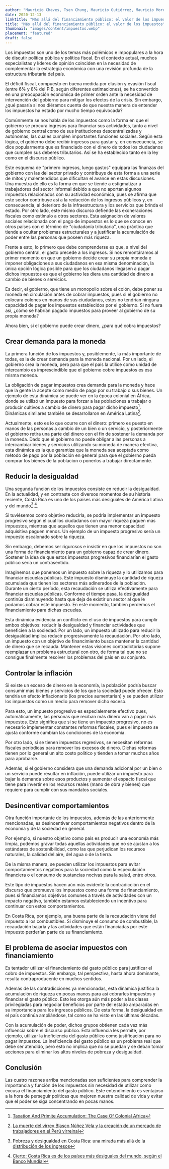 ```yaml
---
author: "Mauricio Chaves, Tsen Chung, Mauricio Gutiérrez, Mauricio Morúa"
date: 2020-12-13
linktitle: "Más allá del financiamiento público: el valor de los impuestos"
title: "Más allá del financiamiento público: el valor de los impuestos"
thumbnail: "images/content/impuestos.webp"
placement: "featured"
draft: false
---
```



Los impuestos son uno de los temas más polémicos e impopulares a la hora de discutir política pública y política fiscal.
En el contexto actual, muchos especialistas y líderes de opinión coinciden en la necesidad de complementar la estrategia económica con una revisión profunda de la estructura tributaria del país.

El déficit fiscal, compuesto en buena medida por elusión y evasión fiscal (entre 6% y 8% del PIB, según diferentes estimaciones), se ha convertido en una preocupación económica de primer orden ante la necesidad de intervención del gobierno para mitigar los efectos de la crisis.
Sin embargo, ¿qué pasaría si nos diéramos cuenta de que nuestra manera de entender los impuestos ha estado por mucho tiempo equivocada?

Comúnmente se nos habla de los impuestos como la forma en que el gobierno se procura ingresos para financiar sus actividades, tanto a nivel de gobierno central como de sus instituciones descentralizadas y autónomas, las cuales cumplen importantes funciones sociales.
Según esta lógica, el gobierno debe recibir ingresos para gastar y, en consecuencia, se dice popularmente que es financiado con el dinero de todos los ciudadanos que cumplen sus deberes tributarios.
Así se ha establecido tanto en la ley como en el discurso público.

Este esquema de "primero ingresos, luego gastos" equipara las finanzas del gobierno con las del sector privado y contribuye de esta forma a una serie de mitos y malentendidos que dificultan el avance en estas discusiones.
Una muestra de ello es la forma en que se tiende a estigmatizar a trabajadores del sector informal debido a que no aportan algunos impuestos relacionados con su actividad económica, pues se afirma que este sector contribuye así a la reducción de los ingresos públicos y, en consecuencia, al deterioro de la infraestructura y los servicios que brinda el estado.
Por otro lado, este mismo discurso defiende las exoneraciones fiscales como estímulo a otros sectores.
Esta asignación de valores sociales relacionada con el pago de impuestos es lo que se conoce en otros países con el término de "ciudadanía tributaria", una práctica que tiende a ocultar problemas estructurales y a justificar la acumulación de poder entre las personas que poseen más riqueza.

Frente a esto, lo primero que debe comprenderse es que, a nivel del gobierno central, el gasto precede a los ingresos.
Si nos remontáramos al primer momento en que un gobierno decide crear su propia moneda e imponer obligaciones a sus ciudadanos en esa misma denominación, la única opción lógica posible para que los ciudadanos llegasen a pagar dichos impuestos es que el gobierno les diera una cantidad de dinero a cambio de bienes o servicios.

Es decir, el gobierno, que tiene un monopolio sobre el colón, debe poner su moneda en circulación antes de cobrar impuestos, pues si el gobierno no colocara colones en manos de sus ciudadanos, estos no tendrían ninguna capacidad de pagar los impuestos establecidos por el gobierno.
Si no fuera así, ¿cómo se habrían pagado impuestos para proveer al gobierno de su propia moneda?

Ahora bien, si el gobierno puede crear dinero, ¿para qué cobra impuestos?


## Crear demanda para la moneda
La primera función de los impuestos y, posiblemente, la más importante de todas, es la de crear demanda para la moneda nacional.
Por un lado, el gobierno crea la moneda, pero para que el país la utilice como unidad de intercambio es imprescindible que el gobierno cobre impuestos es esa misma moneda.

La obligación de pagar impuestos crea demanda para la moneda y hace que la gente la acepte como medio de pago por su trabajo o sus bienes.
Un ejemplo de esta dinámica se puede ver en la época colonial en África, donde se utilizó un impuesto para forzar a las poblaciones a trabajar o producir cultivos a cambio de dinero para pagar dicho impuesto[^1]. Dinámicas similares también se desarrollaron en América Latina[^2].

Actualmente, esto es lo que ocurre con el dinero: primero es puesto en manos de las personas a cambio de un bien o un servicio, y posteriormente el gobierno retira una parte del dinero con el fin de sostener la demanda por la moneda.
Dado que el gobierno no puede obligar a las personas a intercambiar bienes y servicios utilizando su moneda de manera efectiva, esta dinámica es la que garantiza que la moneda sea aceptada como método de pago por la población en general para que el gobierno pueda comprar los bienes de la poblacion o ponerlos a trabajar directamente.

## Reducir la desigualdad

Una segunda función de los impuestos consiste en reducir la desigualdad.
En la actualidad, y en contraste con diversos momentos de su historia reciente, Costa Rica es uno de los países más desiguales de América Latina y del mundo[^3] [^4].

Si tuviésemos como objetivo reducirla, se podría implementar un impuesto progresivo según el cual los ciudadanos con mayor riqueza paguen más impuestos, mientras que aquellos que tienen una menor capacidad adquisitiva paguen menos.
Un ejemplo de un impuesto progresivo sería un impuesto escalonado sobre la riqueza.

Sin embargo, debemos ser rigurosos e insistir en que los impuestos no son una forma de financiamiento para un gobierno capaz de crear dinero.
Sostener la idea de que estos impuestos progresivos financiarían el gasto público sería un contrasentido.

Imaginemos que ponemos un impuesto sobre la riqueza y lo utilizamos para financiar escuelas públicas. Este impuesto disminuye la cantidad de riqueza acumulada que tienen los sectores más adinerados de la población. Durante un cierto período, esta recaudación se utiliza efectivamente para financiar escuelas públicas. Conforme el tiempo pasa, la desigualdad continúa disminuyendo hasta que deja de existir un sector al que le podamos cobrar este impuesto. En este momento, también perdemos el financiamiento para dichas escuelas.

Esta dinámica evidencia un conflicto en el uso de impuestos para cumplir ambos objetivos: reducir la desigualdad y financiar actividades que beneficien a la sociedad. Por un lado, un impuesto utilizado para reducir la desigualdad implica reducir progresivamente la recaudación. Por otro lado, un impuesto con un objetivo de financimiento busca mantener la cantidad de dinero que se recauda. Mantener estas visiones contradictorias supone reemplazar un problema estructural con otro, de forma tal que no se consigue finalmente resolver los problemas del país en su conjunto. 


## Controlar la inflación

Si existe un exceso de dinero en la economía, la población podría buscar consumir más bienes y servicios de los que la sociedad puede ofrecer. Esto tendría un efecto inflacionario (los precios aumentarían) y se pueden utilizar los impuestos como un medio para remover dicho exceso.

Para esto, un impuesto progresivo es especialemente efectivo pues, automáticamente, las personas que reciban más dinero van a pagar más impuestos.
Esto significa que si se tiene un impuesto progresivo, no es necesario implementar constantes reformas fiscales, pues el impuesto se ajusta conforme cambian las condiciones de la economía.

Por otro lado, si se tienen impuestos regresivos, se necesitan reformas fiscales periódicas para remover los excesos de dinero.
Dichas reformas tienen por lo general un alto costo político y tienden a tomar muchos años para aprobarse.

Además, si el gobierno considera que una demanda adicional por un bien o un servicio puede resultar en inflación, puede utilizar un impuesto para bajar la demanda sobre esos productos y aumentar el espacio fiscal que tiene para invertir en los recursos reales (mano de obra y bienes) que requiere para cumplir con sus mandatos sociales.

## Desincentivar comportamientos
Otra función importante de los impuestos, además de las anteriormente mencionadas, es desincentivar comportamientos negativos dentro de la economía y de la sociedad en general.

Por ejemplo, si nuestro objetivo como país es producir una economía más limpia, podemos gravar todas aquellas actividades que no se ajustan a los estándares de sostenibilidad, como las que perjudican los recursos naturales, la calidad del aire, del agua o de la tierra.

De la misma manera, se pueden utilizar los impuestos para evitar comportamientos negativos para la sociedad como la especulación financiera o el consumo de sustancias nocivas para la salud, entre otros.

Este tipo de impuestos hacen aún más evidente la contradicción en el discurso que promueve los impuestos como una forma de financiamiento, pues si financiamos objetivos comunes a través de actividades con un impacto negativo, también estamos estableciendo un incentivo para continuar con estos comportamientos.

En Costa Rica, por ejemplo, una buena parte de la recaudación viene del impuesto a los combustibles. Si disminuye el consumo de combustible, la recaudación bajaría y las actividades que están financiadas por este impuesto perderían parte de su financiamiento.

## El problema de asociar impuestos con financiamiento

Es tentador utilizar el financiamiento del gasto público para justificar el cobro de impuestos. Sin embargo, tal perspectiva, hasta ahora dominante, resulta contraproducente en muchos sentidos.

Además de las contradicciones ya mencionadas, esta dinámica justifica la acumulación de riqueza en pocas manos para así cobrarles impuestos y financiar el gasto público. Esto les otorga aún más poder a las clases privilegiadas para negociar beneficios por parte del estado amparadas en su importancia para los ingresos públicos.
De esta forma, la desigualdad en el país continúa ampliándose, tal como se ha visto en las últimas décadas.

Con la acumulación de poder, dichos grupos obtienen cada vez más influencia sobre el discurso público. Esta influencia les permite, por ejemplo, utilizar la ineficiencia del gasto público como justificación para no pagar impuestos. La ineficiencia del gasto público es un problema real que debe ser atendido, pero esto no implica que no se puedan y se deban tomar acciones para eliminar los altos niveles de pobreza y desigualdad.


## Conclusión
Las cuatro razones arriba mencionadas son suficientes para comprender la importancia y función de los impuestos sin necesidad de utilizar como excusa el financiamiento del gasto público. Este entendimiento es ventajoso a la hora de perseguir políticas que mejoren nuestra calidad de vida y evitar que el poder se siga concentrando en pocas manos.

[^1]: [Taxation And Primite Accumulation: The Case Of Colonial Africa](https://modernmoneynetwork.org/sites/default/files/biblio/RiPE%20Forstater.pdf)
[^2]: [La muerte del virrey Blasco Núñez Vela y la creación de un mercado de trabajadores en el Perú virreinal](https://grepa.es/blog/la-muerte-del-virrey-blasco-n%C3%BA%C3%B1ez-vela-y-la-creaci%C3%B3n-de-un-mercado-de-trabajadores-en-el-per%C3%BA-virreinal)
[^3]: [Pobreza y desigualdad en Costa Rica: una mirada más allá de la distribución de los ingresos](http://scielo.sld.cu/scielo.php?script=sci_arttext&pid=S2308-01322020000100016)
[^4]: [Cierto: Costa Rica es de los países más desiguales del mundo, según el Banco Mundial](https://doblecheck.cr/cierto-costa-rica-es-de-los-paises-mas-desiguales-del-mundo-segun-el-banco-mundial/)
